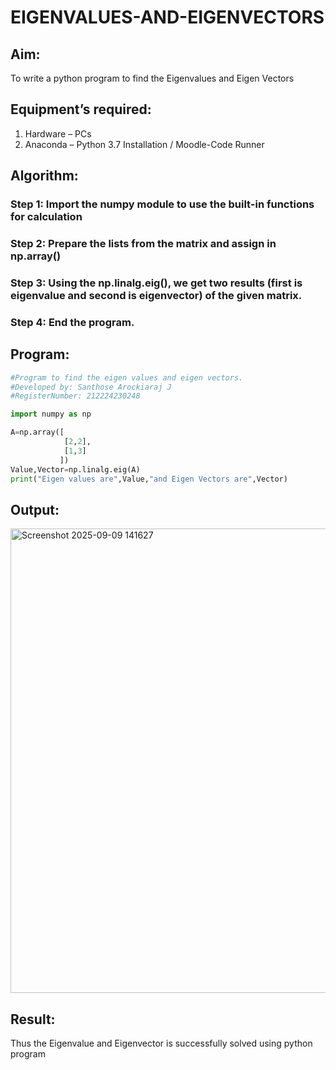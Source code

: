 # EIGENVALUES-AND-EIGENVECTORS
## Aim:
To write a python program to find the Eigenvalues and Eigen Vectors
## Equipment’s required:
1. 	Hardware – PCs
2. 	Anaconda – Python 3.7 Installation / Moodle-Code Runner
## Algorithm:
### Step 1: Import the numpy module to use the built-in functions for calculation
### Step 2: Prepare the lists from the matrix and assign in np.array()
### Step 3: Using the np.linalg.eig(), we get two results (first is eigenvalue and second is eigenvector) of the given matrix.
### Step 4: End the program.

## Program:
```python
#Program to find the eigen values and eigen vectors.
#Developed by: Santhose Arockiaraj J
#RegisterNumber: 212224230248

import numpy as np

A=np.array([
            [2,2],
            [1,3]
           ])
Value,Vector=np.linalg.eig(A)
print("Eigen values are",Value,"and Eigen Vectors are",Vector)
```

## Output:

<img width="551" height="743" alt="Screenshot 2025-09-09 141627" src="https://github.com/user-attachments/assets/3eb15167-5b38-493f-9d4a-a751ac3a911a" />



## Result:
Thus the Eigenvalue and Eigenvector is successfully solved using python program
